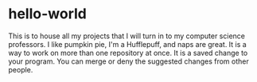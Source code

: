 # hello-world
This is to house all my projects that I will turn in to my computer science professors.
I like pumpkin pie, I'm a Hufflepuff, and naps are great.
It is a way to work on more than one repository at once.
It is a saved change to your program.
You can merge or deny the suggested changes from other people.
